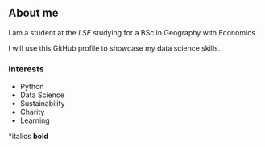 ## About me

I am a student at the _LSE_ studying for a BSc in Geography with Economics.

I will use this GitHub profile to showcase my data science skills.

### Interests

- Python 
- Data Science
- Sustainability
- Charity
- Learning

*italics
**bold**
